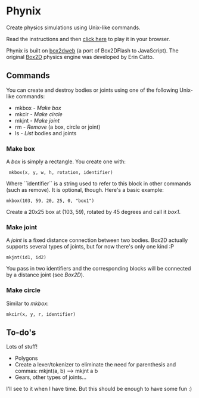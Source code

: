 # Phynix

Create physics simulations using Unix-like commands.

Read the instructions and then [click here](http://www.github.com) to play it in your browser.

Phynix is built on [box2dweb](http://code.google.com/p/box2dweb/) (a port of Box2DFlash to JavaScript). The original [Box2D](http://box2d.org/) physics engine was developed by Erin Catto.

## Commands

You can create and destroy bodies or joints using one of the following Unix-like commands:

* mkbox - _Make box_
* mkcir - _Make circle_
* mkjnt - _Make joint_
* rm - _Remove_ (a box, circle or joint)
* ls - _List_ bodies and joints

### Make box
A _box_ is simply a rectangle. You create one with:

     mkbox(x, y, w, h, rotation, identifier)
     
Where ´´identifier´´ is a string used to refer to this block in other commands (such as remove). It is optional, though.
Here's a basic example:

    mkbox(103, 59, 20, 25, 0, "box1")

Create a 20x25 box at (103, 59), rotated by 45 degrees and call it *box1*.

### Make joint
A _joint_ is a fixed distance connection between two bodies. Box2D actually supports several types of joints, but for now there's only one kind :P

    mkjnt(id1, id2)

You pass in two identifiers and the corresponding blocks will be connected by a distance joint (see *Box2D*).

### Make circle
Similar to _mkbox_:

    mkcir(x, y, r, identifier)

## To-do's
Lots of stuff!
* Polygons
* Create a lexer/tokenizer to eliminate the need for parenthesis and commas: mkjnt(a, b) --> mkjnt a b
* Gears, other types of joints... 

I'll see to it when I have time. But this should be enough to have some fun :)
